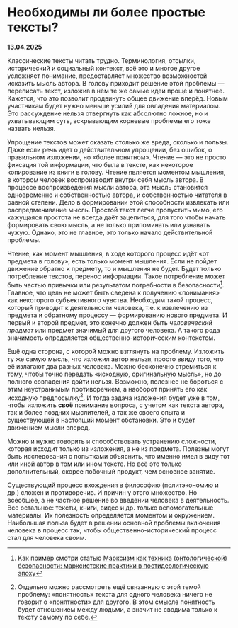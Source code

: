 # Необходимы ли более простые тексты?

**13.04.2025**

Классические тексты читать трудно. Терминология, отсылки, исторический и социальный контекст, всё это и многое другое усложняет понимание, предоставляет множество возможностей исказить мысль автора. В голову приходит решение этой проблемы — переписать текст, изложив в нём те же самые идеи проще и понятнее. Кажется, что это позволит продвинуть общее движение вперёд. Новым участникам будет нужно меньше усилий для овладения материалом. Это рассуждение нельзя отвергнуть как абсолютно ложное, но и ухватывающим суть, вскрывающим корневые проблемы его тоже назвать нельзя.

Упрощение текстов может оказать столько же вреда, сколько и пользы. Даже если речь идет о действительном упрощении, без ошибок, о правильном изложении, но «более понятном». Чтение — это не просто фиксация той информации, что была в тексте, как некоторое копирование из книги в голову. Чтение является моментом мышления, в котором человек воспроизводит внутри себя мысль автора. В процессе воспроизведения мысли автора, эта мысль становится одновременно и собственностью автора, и собственностью читателя в равной степени. Дело в формировании этой способности извлекать или распредмечивание мысль. Простой текст легче пропустить мимо, его кажущаяся простота не всегда даёт зацепиться, для того чтобы начать формировать свою мысль, а не только припоминать или узнавать чужую. Однако, это не главное, это только начало действительной проблемы.

Чтение, как момент мышления, в ходе которого процесс идёт «от предмета в голову», есть только момент мышления. Если не пойдет движение обратно к предмету, то и мышления не будет. Будет только потребление текстов, перенос информации. Такое потребление может быть частью привычки или результатом потребности в безопасности[^1]. Главное, что цель не может быть сведена к получению «понимания» как некоторого субъективного чувства. Необходим такой процесс, который приводит к деятельности человека, т.е. к извлечению из предмета и обратному процессу — формированию нового предмета. И первый и второй предмет, это конечно должен быть *человеческий предмет* или предмет значимый для другого человека. А такого рода значимость определяется общественно-историческим контекстом.

[^1]: Как пример смотри статью [Марксизм как техника (онтологической) безопасности: марксистские практики в постидеологическую эпоху](https://www.nlobooks.ru/magazines/neprikosnovennyy_zapas/109_nz_5_2016/article/12128/)

Ещё одна сторона, с которой можно взглянуть на проблему. Изложить ту же самую мысль, что изложил автор нельзя, просто ввиду того, что её излагают два разных человека. Можно бесконечно стремиться к тому, чтобы точно передать «исходную, оригинальную мысль», но до полного совпадения дойти нельзя. Возможно, полезнее не бороться с этим неустранимым противоречием, а наоборот принять его как исходную предпосылку[^2]. И тогда задача изложения будет уже в том, чтобы изложить **своё** понимание вопроса, с учетом как текста автора, так и более поздних мыслителей, а так же своего опыта и существующей в настоящий момент обстановки. Это и будет движением мысли вперед.

[^2]: Отдельно можно рассмотреть ещё связанную с этой темой проблему: «понятность» текста для одного человека ничего не говорит о «понятности» для другого. В этом смысле понятность будет отношением между людьми, а значит не сводима только к тексту самому по себе. 

Можно и нужно говорить и способствовать устранению сложности, которая исходит только из изложения, а не из предмета. Полезны могут быть исследования с попытками объяснить, что именно имел в виду тот или иной автор в том или ином тексте. Но всё это только дополнительный, скорее побочный продукт, чем основное занятие.

Существующий процесс вхождения в философию (политэкономию и др.) сложен и противоречив. И причин у этого множество. Но всеобщее, а не частное решение во введении человека в деятельность. Все остальное: тексты, книги, видео и др. только вспомогательные материалы. Их полезность определяется моментом и окружением. Наибольшая польза будет в решении основной проблемы включения человека в процесс так, чтобы общественно-исторический процесс стал для человека своим.